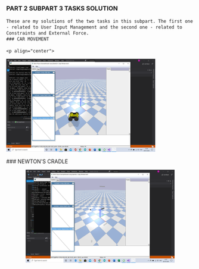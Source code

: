 ### PART 2 SUBPART 3 TASKS SOLUTION
    These are my solutions of the two tasks in this subpart. The first one - related to User Input Management and the second one - related to Constraints and External Force.
    ### CAR MOVEMENT
    
    <p align="center">
 <img  width="400" height="250" src="https://github.com/Terabyte17/Robo-Summer-Camp-20/blob/master/Part2/Subpart%203/SOLUTION/car.png">
     </p>
    ### NEWTON'S CRADLE
    <p align="center">
 <img  width="400" height="250" src="https://github.com/Terabyte17/Robo-Summer-Camp-20/blob/master/Part2/Subpart%203/SOLUTION/Newton%20Cradle.png">
    </p>
